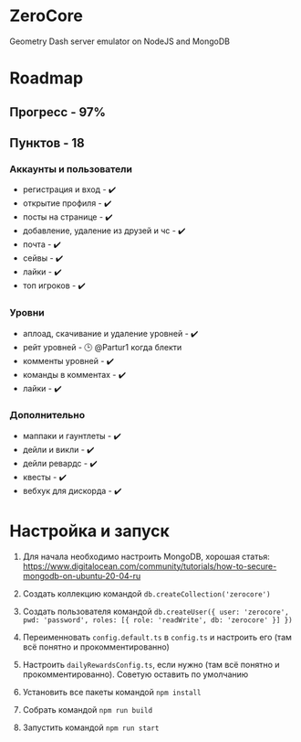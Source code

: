 # ZeroCore
Geometry Dash server emulator on NodeJS and MongoDB

# Roadmap 
## Прогресс - 97%
## Пунктов - 18

 ### Аккаунты и пользователи
 - регистрация и вход - ✔️
 - открытие профиля - ✔️
 - посты на странице - ✔️
 - добавление, удаление из друзей и чс - ✔️
 - почта - ✔️
 - сейвы - ✔️
 - лайки - ✔️
 - топ игроков - ✔️

 ### Уровни
 - аплоад, скачивание и удаление уровней - ✔️
 - рейт уровней - 🕒 @Partur1 когда блекти
 - комменты уровней - ✔️
 - команды в комментах - ✔️
 - лайки - ✔️

 ### Дополнительно
 - маппаки и гаунтлеты - ✔️
 - дейли и викли - ✔️
 - дейли ревардс - ✔️
 - квесты - ✔️
 - вебхук для дискорда - ✔️

 # Настройка и запуск 
 1. Для начала необходимо настроить MongoDB, хорошая статья: https://www.digitalocean.com/community/tutorials/how-to-secure-mongodb-on-ubuntu-20-04-ru

 2. Создать коллекцию командой `db.createCollection('zerocore')`

 3. Создать пользователя командой `db.createUser({ user: 'zerocore', pwd: 'password', roles: [{ role: 'readWrite', db: 'zerocore' }] })`

 4. Переименновать `config.default.ts` в `config.ts` и настроить его (там всё понятно и прокомментированно)

 5. Настроить `dailyRewardsConfig.ts`, если нужно (там всё понятно и прокомментированно). Советую оставить по умолчанию

 6. Установить все пакеты командой `npm install`

 7. Собрать командой `npm run build`

 8. Запустить командой `npm run start`
